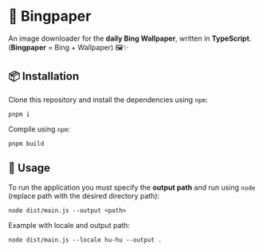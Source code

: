 # 🌄 Bingpaper

An image downloader for the **daily Bing Wallpaper**, written in **TypeScript**.  
(**Bingpaper** = Bing + Wallpaper) 🖼️✨

## 📦 Installation

Clone this repository and install the dependencies using `npm`:

```console
pnpm i
```

Compile using `npm`:

```console
pnpm build
```

## 🚀 Usage

To run the application you must specify the **output path** and run using `node` (replace path with the desired directory path):

```console
node dist/main.js --output <path>
```

Example with locale and output path:

```console
node dist/main.js --locale hu-hu --output .
```
